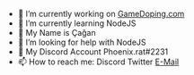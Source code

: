 - 🔭 I’m currently working on [GameDoping.com](https://gamedoping.com)
- 🌱 I’m currently learning NodeJS
- 👯 My Name is Çağan
- 🤔 I’m looking for help with NodeJS
- 💬 My Discord Account Phoenix.rat#2231
- 📫 How to reach me: Discord Twitter [E-Mail](admin@phoenixrat.xyz)
